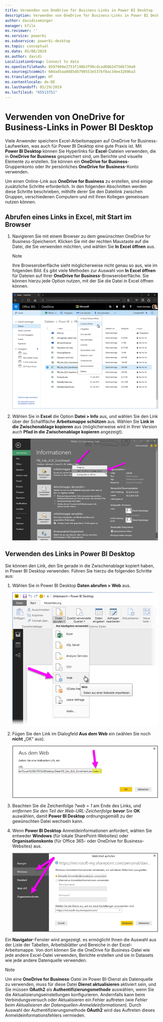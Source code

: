 ```yaml
---
title: Verwenden von OneDrive for Business-Links in Power BI Desktop
description: Verwenden von OneDrive for Business-Links in Power BI Desktop
author: davidiseminger
manager: kfile
ms.reviewer: ''
ms.service: powerbi
ms.subservice: powerbi-desktop
ms.topic: conceptual
ms.date: 05/08/2019
ms.author: davidi
LocalizationGroup: Connect to data
ms.openlocfilehash: 8597904e2753f198b3f99cdcad6062d756b734a0
ms.sourcegitcommit: 60dad5aa0d85db790553e537bf8ac34ee3289ba3
ms.translationtype: HT
ms.contentlocale: de-DE
ms.lasthandoff: 05/29/2019
ms.locfileid: "65513751"
---
```

# <a name="use-onedrive-for-business-links-in-power-bi-desktop"></a>Verwenden von OneDrive for Business-Links in Power BI Desktop
Viele Anwender speichern Excel-Arbeitsmappen auf OneDrive for Business-Laufwerken, was auch für Power BI Desktop eine gute Praxis ist. Mit **Power BI Desktop** können Sie Hyperlinks für **Excel**-Dateien verwenden, die in **OneDrive for Business** gespeichert sind, um Berichte und visuelle Elemente zu erstellen. Sie können ein **OneDrive for Business**-Gruppenkonto oder Ihr persönliches **OneDrive for Business**-Konto verwenden.

Um einen Online-Link aus **OneDrive for Business** zu erstellen, sind einige zusätzliche Schritte erforderlich. In den folgenden Abschnitten werden diese Schritte beschrieben, mithilfe derer Sie den Dateilink zwischen Gruppen, verschiedenen Computern und mit Ihren Kollegen gemeinsam nutzen können.

## <a name="get-a-link-from-excel-starting-in-the-browser"></a>Abrufen eines Links in Excel, mit Start im Browser
1. Navigieren Sie mit einem Browser zu dem gewünschten OneDrive for Business-Speicherort. Klicken Sie mit der rechten Maustaste auf die Datei, die Sie verwenden möchten, und wählen Sie **In Excel öffnen** aus.
   
   > [!NOTE]
   > Ihre Browseroberfläche sieht möglicherweise nicht genau so aus, wie im folgenden Bild. Es gibt viele Methoden zur Auswahl von **In Excel öffnen** für Dateien auf Ihrer **OneDrive for Business**-Browseroberfläche. Sie können hierzu jede Option nutzen, mit der Sie die Datei in Excel öffnen können.
   > 
   > 
   
   ![](media/desktop-use-onedrive-business-links/odb-links_02.png)
2. Wählen Sie in **Excel** die Option **Datei > Info** aus, und wählen Sie den Link über der Schaltfläche **Arbeitsmappe schützen** aus. Wählen Sie **Link in die Zwischenablage kopieren** aus (möglicherweise wird in Ihrer Version auch **Pfad in die Zwischenablage kopieren** angezeigt).
   
   ![](media/desktop-use-onedrive-business-links/odb-links_03.png)

## <a name="use-the-link-in-power-bi-desktop"></a>Verwenden des Links in Power BI Desktop
Sie können den Link, den Sie gerade in die Zwischenablage kopiert haben, in Power BI Desktop verwenden. Führen Sie hierzu die folgenden Schritte aus:

1. Wählen Sie in Power BI Desktop **Daten abrufen > Web** aus.
   
   ![](media/desktop-use-onedrive-business-links/odb-links_04.png)
2. Fügen Sie den Link im Dialogfeld **Aus dem Web** ein (wählen Sie noch **nicht** „OK“ aus).
   
    ![](media/desktop-use-onedrive-business-links/odb-links_05.png)
3. Beachten Sie die Zeichenfolge *?web = 1* am Ende des Links, und *entfernen Sie den Teil der Web-URL-Zeichenfolge* **bevor** Sie **OK** auswählen, damit **Power BI Desktop** ordnungsgemäß zu der gewünschten Datei wechseln kann.
4. Wenn **Power BI Desktop** Anmeldeinformationen anfordert, wählen Sie entweder **Windows** (für lokale SharePoint-Websites) oder **Organisationskonto** (für Office 365- oder OneDrive for Business-Websites) aus.
   
   ![](media/desktop-use-onedrive-business-links/odb-links_06.png)

Ein **Navigator**-Fenster wird angezeigt. es ermöglicht Ihnen die Auswahl aus der Liste der Tabellen, Arbeitsblätter und Bereiche in der Excel-Arbeitsmappe. Von dort können Sie die OneDrive für Business-Datei wie jede andere Excel-Datei verwenden, Berichte erstellen und sie in Datasets wie jede andere Datenquelle verwenden.

> [!NOTE]
> Um eine **OneDrive for Business**-Datei im Power BI-Dienst als Datenquelle zu verwenden, muss für diese Datei **Dienst aktualisieren** aktiviert sein, und Sie müssen **OAuth2** als **Authentifizierungsmethode** auswählen, wenn Sie die Aktualisierungseinstellungen konfigurieren. Andernfalls kann beim Verbindungsversuch oder Aktualisieren ein Fehler auftreten (wie *Fehler beim Aktualisieren der Datenquellen-Anmeldeinformationen*). Durch Auswahl der Authentifizierungsmethode **OAuth2** wird das Auftreten dieses Anmeldeinformationsfehlers vermieden.
> 
> 

